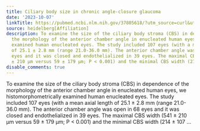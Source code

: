 ```yaml
---
title: Ciliary body size in chronic angle-closure glaucoma
date: '2023-10-07'
linkTitle: https://pubmed.ncbi.nlm.nih.gov/37805618/?utm_source=curl&utm_medium=rss&utm_campaign=pubmed-2&utm_content=1FakS-2QOkCT8HsMOQP1bCRQ4YzyumYOmxmF0moLsQ3dFB1E9V&fc=20220326224207&ff=20231008180913&v=2.17.9.post6+86293ac
source: heidelberg[Affiliation]
description: To examine the size of the ciliary body stroma (CBS) in dependence of
  the morphology of the anterior chamber angle in enucleated human eyes, we histomorphometrically
  examined human enucleated eyes. The study included 107 eyes (with a mean axial length
  of 25.1 ± 2.8 mm (range 21.0-36.0 mm). The anterior chamber angle was open in 68
  eyes and it was closed and endothelialized in 39 eyes. The maximal CBS width (541
  ± 210 µm versus 59 ± 179 µm; P < 0.001) and the minimal CBS width (214 ± 107 ...
disable_comments: true
---
```

To examine the size of the ciliary body stroma (CBS) in dependence of the morphology of the anterior chamber angle in enucleated human eyes, we histomorphometrically examined human enucleated eyes. The study included 107 eyes (with a mean axial length of 25.1 ± 2.8 mm (range 21.0-36.0 mm). The anterior chamber angle was open in 68 eyes and it was closed and endothelialized in 39 eyes. The maximal CBS width (541 ± 210 µm versus 59 ± 179 µm; P < 0.001) and the minimal CBS width (214 ± 107 ...